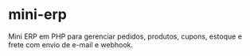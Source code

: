 # mini-erp
Mini ERP em PHP para gerenciar pedidos, produtos, cupons, estoque e frete com envio de e-mail e webhook.
